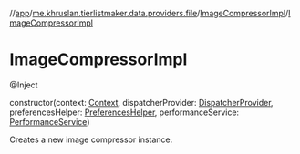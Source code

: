 //[app](../../../index.md)/[me.khruslan.tierlistmaker.data.providers.file](../index.md)/[ImageCompressorImpl](index.md)/[ImageCompressorImpl](-image-compressor-impl.md)

# ImageCompressorImpl

@Inject

constructor(context: [Context](https://developer.android.com/reference/kotlin/android/content/Context.html), dispatcherProvider: [DispatcherProvider](../../me.khruslan.tierlistmaker.data.providers.dispatchers/-dispatcher-provider/index.md), preferencesHelper: [PreferencesHelper](../../me.khruslan.tierlistmaker.data.providers.database/-preferences-helper/index.md), performanceService: [PerformanceService](../../me.khruslan.tierlistmaker.util.performance/-performance-service/index.md))

Creates a new image compressor instance.
